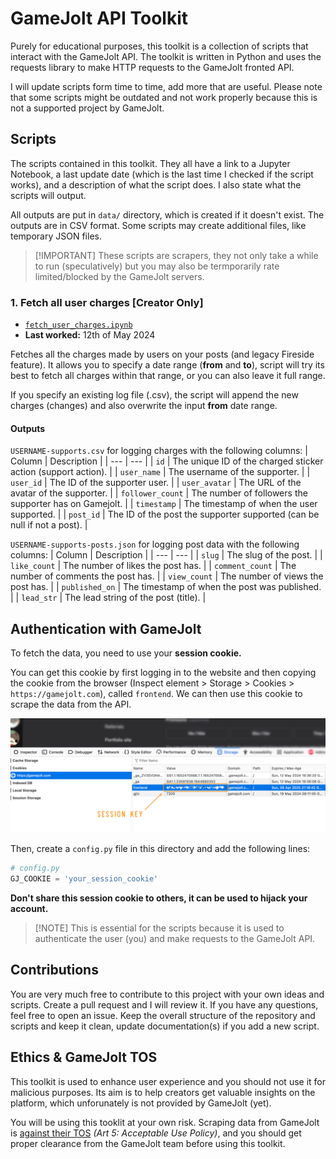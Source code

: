 # GameJolt API Toolkit
Purely for educational purposes, this toolkit is a collection of scripts that interact with the GameJolt API. The toolkit is written in Python and uses the requests library to make HTTP requests to the GameJolt fronted API.

I will update scripts form time to time, add more that are useful. Please note that some scripts might be outdated and not work properly because this is not a supported project by GameJolt.

## Scripts
The scripts contained in this toolkit. They all have a link to a Jupyter Notebook, a last update date (which is the last time I checked if the script works), and a description of what the script does. I also state what the scripts will output.

All outputs are put in `data/` directory, which is created if it doesn't exist. The outputs are in CSV format. Some scripts may create additional files, like temporary JSON files.

> [!IMPORTANT] These scripts are scrapers, they not only take a while to run (speculatively) but you may also be termporarily rate limited/blocked by the GameJolt servers.

### 1. Fetch all user charges **[Creator Only]**
- [`fetch_user_charges.ipynb`](fetch_user_charges.ipynb)
- **Last worked:** 12th of May 2024 

Fetches all the charges made by users on your posts (and legacy Fireside feature). It allows you to specify a date range (**from** and **to**), script will try its best to fetch all charges within that range, or you can also leave it full range.

If you specify an existing log file (.csv), the script will append the new charges (changes) and also overwrite the input **from** date range.

#### Outputs
`USERNAME-supports.csv` for logging charges with the following columns:
| Column | Description |
| --- | --- |
| `id` | The unique ID of the charged sticker action (support action). |
| `user_name` | The username of the supporter. |
| `user_id` | The ID of the supporter user. |
| `user_avatar` | The URL of the avatar of the supporter. |
| `follower_count` | The number of followers the supporter has on Gamejolt. |
| `timestamp` | The timestamp of when the user supported. |
| `post_id` | The ID of the post the supporter supported (can be null if not a post). |

`USERNAME-supports-posts.json` for logging post data with the following columns:
| Column | Description |
| --- | --- |
| `slug` | The slug of the post. |
| `like_count` | The number of likes the post has. |
| `comment_count` | The number of comments the post has. |
| `view_count` | The number of views the post has. |
| `published_on` | The timestamp of when the post was published. |
| `lead_str` | The lead string of the post (title). |



## Authentication with GameJolt
To fetch the data, you need to use your **session cookie.** 

You can get this cookie by first logging in to the website and then copying the cookie from the browser (Inspect element > Storage > Cookies > `https://gamejolt.com`), called `frontend`. We can then use this cookie to scrape the data from the API. 

<img src="res/key.png" width="600px">

Then, create a `config.py` file in this directory and add the following lines:

```python
# config.py
GJ_COOKIE = 'your_session_cookie'
```

**Don't share this session cookie to others, it can be used to hijack your account.**

> [!NOTE] This is essential for the scripts because it is used to authenticate the user (you) and make requests to the GameJolt API.

## Contributions
You are very much free to contribute to this project with your own ideas and scripts. Create a pull request and I will review it. If you have any questions, feel free to open an issue. Keep the overall structure of the repository and scripts and keep it clean, update documentation(s) if you add a new script.

## Ethics & GameJolt TOS
This toolkit is used to enhance user experience and you should not use it for malicious purposes. Its aim is to help creators get valuable insights on the platform, which unforunately is not provided by GameJolt (yet).

You will be using this tooklit at your own risk. Scraping data from GameJolt is [against their TOS](https://gamejolt.com/terms) _(Art 5: Acceptable Use Policy)_, and you should get proper clearance from the GameJolt team before using this toolkit.